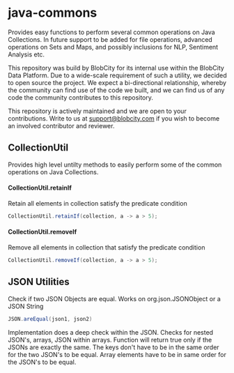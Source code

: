 # java-commons
Provides easy functions to perform several common operations on Java Collections. In future support to be added for file operations, advanced operations on Sets and Maps, and possibly inclusions for NLP, Sentiment Analysis etc.

This repository was build by BlobCity for its internal use within the BlobCity Data Platform. Due to a wide-scale requirement of such a utility, we decided to open source the project. We expect a bi-directional relationship, whereby the community can find use of the code we built, and we can find us of any code the community contributes to this repository.

This repository is actively maintained and we are open to your contributions. Write to us at support@blobcity.com if you wish to become an involved contributor and reviewer.  

## CollectionUtil
Provides high level untilty methods to easily perform some of the common operations on Java Collections.

#### CollectionUtil.retainIf
Retain all elements in collection satisfy the predicate condition
```java
CollectionUtil.retainIf(collection, a -> a > 5);
```

#### CollectionUtil.removeIf
Remove all elements in collection that satisfy the predicate condition
```java
CollectionUtil.removeIf(collection, a -> a > 5);
```

## JSON Utilities

Check if two JSON Objects are equal. Works on org.json.JSONObject or a JSON String
```java
JSON.areEqual(json1, json2)
```
Implementation does a deep check within the JSON. Checks for nested JSON's, arrays, JSON within arrays. Function will return true only if the JSONs are exactly the same. The keys don't have to be in the same order for the two JSON's to be equal. Array elements have to be in same order for the JSON's to be equal. 